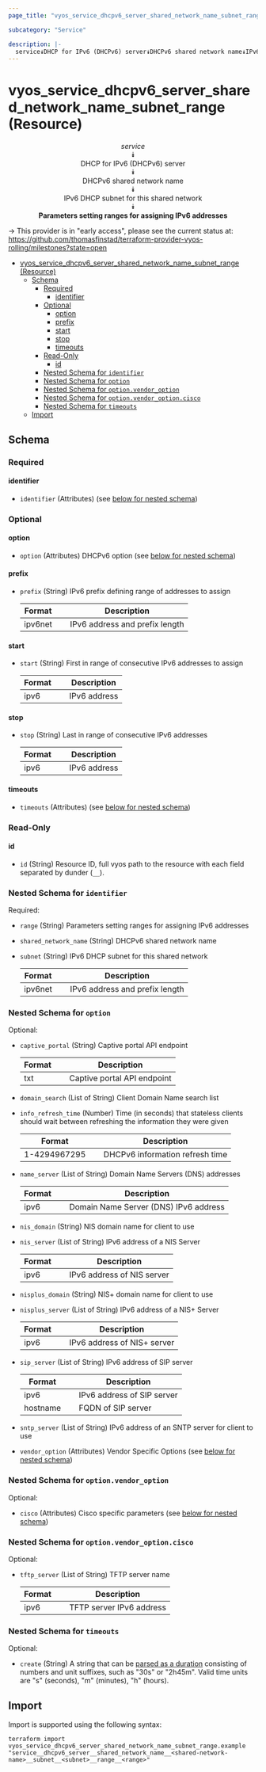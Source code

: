 ```yaml
---
page_title: "vyos_service_dhcpv6_server_shared_network_name_subnet_range Resource - vyos"

subcategory: "Service"

description: |-
  service⯯DHCP for IPv6 (DHCPv6) server⯯DHCPv6 shared network name⯯IPv6 DHCP subnet for this shared network⯯Parameters setting ranges for assigning IPv6 addresses
---
```


# vyos_service_dhcpv6_server_shared_network_name_subnet_range (Resource)
<center>


*service*  
⯯  
DHCP for IPv6 (DHCPv6) server  
⯯  
DHCPv6 shared network name  
⯯  
IPv6 DHCP subnet for this shared network  
⯯  
**Parameters setting ranges for assigning IPv6 addresses**


</center>

-> This provider is in "early access", please see the current status at: https://github.com/thomasfinstad/terraform-provider-vyos-rolling/milestones?state=open

<!--TOC-->

- [vyos_service_dhcpv6_server_shared_network_name_subnet_range (Resource)](#vyos_service_dhcpv6_server_shared_network_name_subnet_range-resource)
  - [Schema](#schema)
    - [Required](#required)
      - [identifier](#identifier)
    - [Optional](#optional)
      - [option](#option)
      - [prefix](#prefix)
      - [start](#start)
      - [stop](#stop)
      - [timeouts](#timeouts)
    - [Read-Only](#read-only)
      - [id](#id)
    - [Nested Schema for `identifier`](#nested-schema-for-identifier)
    - [Nested Schema for `option`](#nested-schema-for-option)
    - [Nested Schema for `option.vendor_option`](#nested-schema-for-optionvendor_option)
    - [Nested Schema for `option.vendor_option.cisco`](#nested-schema-for-optionvendor_optioncisco)
    - [Nested Schema for `timeouts`](#nested-schema-for-timeouts)
  - [Import](#import)

<!--TOC-->

<!-- schema generated by tfplugindocs -->
## Schema

### Required

#### identifier
- `identifier` (Attributes) (see [below for nested schema](#nestedatt--identifier))

### Optional

#### option
- `option` (Attributes) DHCPv6 option (see [below for nested schema](#nestedatt--option))
#### prefix
- `prefix` (String) IPv6 prefix defining range of addresses to assign

    |  Format   &emsp;|  Description                     |
    |-----------|----------------------------------|
    |  ipv6net  &emsp;|  IPv6 address and prefix length  |
#### start
- `start` (String) First in range of consecutive IPv6 addresses to assign

    |  Format  &emsp;|  Description   |
    |----------|----------------|
    |  ipv6    &emsp;|  IPv6 address  |
#### stop
- `stop` (String) Last in range of consecutive IPv6 addresses

    |  Format  &emsp;|  Description   |
    |----------|----------------|
    |  ipv6    &emsp;|  IPv6 address  |
#### timeouts
- `timeouts` (Attributes) (see [below for nested schema](#nestedatt--timeouts))

### Read-Only

#### id
- `id` (String) Resource ID, full vyos path to the resource with each field separated by dunder (`__`).

<a id="nestedatt--identifier"></a>
### Nested Schema for `identifier`

Required:

- `range` (String) Parameters setting ranges for assigning IPv6 addresses
- `shared_network_name` (String) DHCPv6 shared network name
- `subnet` (String) IPv6 DHCP subnet for this shared network

    |  Format   &emsp;|  Description                     |
    |-----------|----------------------------------|
    |  ipv6net  &emsp;|  IPv6 address and prefix length  |


<a id="nestedatt--option"></a>
### Nested Schema for `option`

Optional:

- `captive_portal` (String) Captive portal API endpoint

    |  Format  &emsp;|  Description                  |
    |----------|-------------------------------|
    |  txt     &emsp;|  Captive portal API endpoint  |
- `domain_search` (List of String) Client Domain Name search list
- `info_refresh_time` (Number) Time (in seconds) that stateless clients should wait between refreshing the information they were given

    |  Format        &emsp;|  Description                      |
    |----------------|-----------------------------------|
    |  1-4294967295  &emsp;|  DHCPv6 information refresh time  |
- `name_server` (List of String) Domain Name Servers (DNS) addresses

    |  Format  &emsp;|  Description                            |
    |----------|-----------------------------------------|
    |  ipv6    &emsp;|  Domain Name Server (DNS) IPv6 address  |
- `nis_domain` (String) NIS domain name for client to use
- `nis_server` (List of String) IPv6 address of a NIS Server

    |  Format  &emsp;|  Description                 |
    |----------|------------------------------|
    |  ipv6    &emsp;|  IPv6 address of NIS server  |
- `nisplus_domain` (String) NIS+ domain name for client to use
- `nisplus_server` (List of String) IPv6 address of a NIS+ Server

    |  Format  &emsp;|  Description                  |
    |----------|-------------------------------|
    |  ipv6    &emsp;|  IPv6 address of NIS+ server  |
- `sip_server` (List of String) IPv6 address of SIP server

    |  Format    &emsp;|  Description                 |
    |------------|------------------------------|
    |  ipv6      &emsp;|  IPv6 address of SIP server  |
    |  hostname  &emsp;|  FQDN of SIP server          |
- `sntp_server` (List of String) IPv6 address of an SNTP server for client to use
- `vendor_option` (Attributes) Vendor Specific Options (see [below for nested schema](#nestedatt--option--vendor_option))

<a id="nestedatt--option--vendor_option"></a>
### Nested Schema for `option.vendor_option`

Optional:

- `cisco` (Attributes) Cisco specific parameters (see [below for nested schema](#nestedatt--option--vendor_option--cisco))

<a id="nestedatt--option--vendor_option--cisco"></a>
### Nested Schema for `option.vendor_option.cisco`

Optional:

- `tftp_server` (List of String) TFTP server name

    |  Format  &emsp;|  Description               |
    |----------|----------------------------|
    |  ipv6    &emsp;|  TFTP server IPv6 address  |




<a id="nestedatt--timeouts"></a>
### Nested Schema for `timeouts`

Optional:

- `create` (String) A string that can be [parsed as a duration](https://pkg.go.dev/time#ParseDuration) consisting of numbers and unit suffixes, such as &#34;30s&#34; or &#34;2h45m&#34;. Valid time units are &#34;s&#34; (seconds), &#34;m&#34; (minutes), &#34;h&#34; (hours).

## Import

Import is supported using the following syntax:

```shell
terraform import vyos_service_dhcpv6_server_shared_network_name_subnet_range.example "service__dhcpv6_server__shared_network_name__<shared-network-name>__subnet__<subnet>__range__<range>"
```
